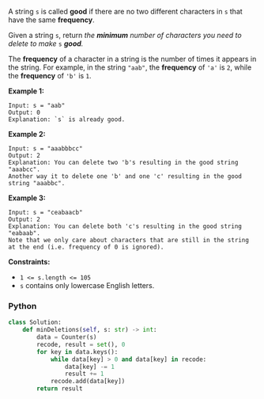 A string  `s`  is called  **good**  if there are no two different characters in  `s`  that have the same  **frequency**.

Given a string  `s`, return _the  **minimum**  number of characters you need to delete to make_ `s` _**good**._

The  **frequency**  of a character in a string is the number of times it appears in the string. For example, in the string  `"aab"`, the  **frequency**  of  `'a'`  is  `2`, while the  **frequency**  of  `'b'`  is  `1`.

**Example 1:**
```
Input: s = "aab"
Output: 0
Explanation: `s` is already good.
```

**Example 2:**
```
Input: s = "aaabbbcc"
Output: 2
Explanation: You can delete two 'b's resulting in the good string "aaabcc".
Another way it to delete one 'b' and one 'c' resulting in the good string "aaabbc".
```

**Example 3:**
```
Input: s = "ceabaacb"
Output: 2
Explanation: You can delete both 'c's resulting in the good string "eabaab".
Note that we only care about characters that are still in the string at the end (i.e. frequency of 0 is ignored).
```

**Constraints:**

- `1 <= s.length <= 105`
- `s` contains only lowercase English letters.

### Python
```python
class Solution:
    def minDeletions(self, s: str) -> int:
        data = Counter(s)
        recode, result = set(), 0
        for key in data.keys():
            while data[key] > 0 and data[key] in recode:
                data[key] -= 1
                result += 1
            recode.add(data[key])
        return result
```